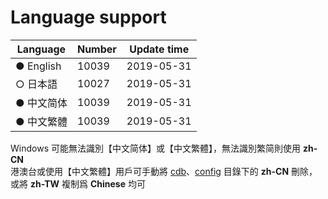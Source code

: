 # Language support

| Language   | Number  | Update time |
| ---------- | ------- | ----------- |
| ● English  |  10039  | 2019-05-31  |
| ○ 日本語   |  10027  | 2019-05-31  |
| ● 中文简体 |  10039  | 2019-05-31  |
| ● 中文繁體 |  10039  | 2019-05-31  |

Windows 可能無法識別【中文简体】或【中文繁體】，無法識別繁简則使用 **zh-CN**<br/>
港澳台或使用【中文繁體】用戶可手動將 [cdb](https://github.com/Unicorn369/YGOPro2_Data/tree/master/cdb)、[config](https://github.com/Unicorn369/YGOPro2_Data/tree/master/config) 目錄下的 **zh-CN** 刪除，或將 **zh-TW** 複制爲 **Chinese** 均可

